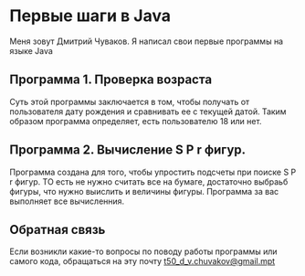 # Первые шаги в Java
Меня зовут Дмитрий Чуваков. Я написал свои первые программы на языке Java
## Программа 1. Проверка возраста
Суть этой программы заключается в том, чтобы получать от пользователя дату рождения и сравнивать ее с текущей датой. Таким образом программа определяет, есть пользователю 18 или нет.
## Программа 2. Вычисление S P r фигур.
Программа создана для того, чтобы упростить подсчеты при поиске S P r фигур. ТО есть не нужно считать все на бумаге, достаточно выбраьб фигуры, что нужно выислить и величины фигуры. Программа за вас выполняет все вычисленния.

## Обратная связь
Если возникли какие-то вопросы по поводу работы программы или самого кода, обращаться на эту почту t50_d_v.chuvakov@gmail.mpt
